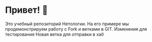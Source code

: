 # Привет! 👋

Это учебный репозиторий Нетологии. На его примере мы продемонстрируем работу с Fork и ветками в GIT. 
Изменения для тестирования
Новая ветка для отправки в хаб